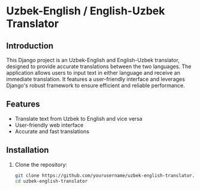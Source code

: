 # Uzbek-English / English-Uzbek Translator

## Introduction

This Django project is an Uzbek-English and English-Uzbek translator, designed to provide accurate translations between the two languages. The application allows users to input text in either language and receive an immediate translation. It features a user-friendly interface and leverages Django's robust framework to ensure efficient and reliable performance.

## Features

- Translate text from Uzbek to English and vice versa
- User-friendly web interface
- Accurate and fast translations

## Installation

1. Clone the repository:
   ```bash
   git clone https://github.com/yourusername/uzbek-english-translator.git
   cd uzbek-english-translator
